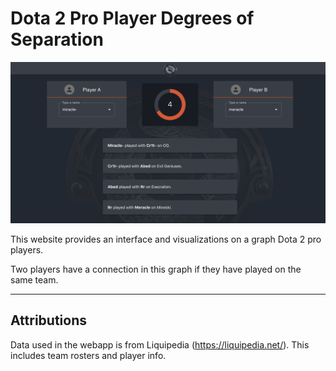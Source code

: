 # Dota 2 Pro Player Degrees of Separation

![Screenshot](https://github.com/BlueBlazin/dotados/blob/master/screenshot.png)

This website provides an interface and visualizations on a graph Dota 2 pro players.

Two players have a connection in this graph if they have played on the same team.

---

## Attributions

Data used in the webapp is from Liquipedia (https://liquipedia.net/). This includes team rosters and player info.
